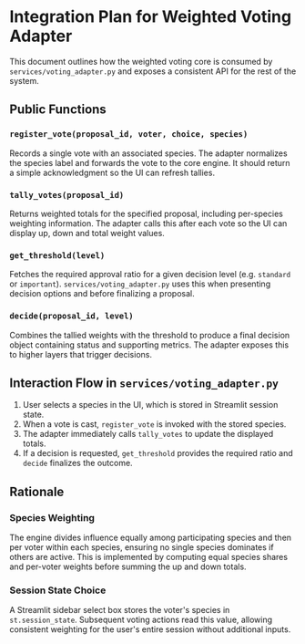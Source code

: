 # Integration Plan for Weighted Voting Adapter

This document outlines how the weighted voting core is consumed by `services/voting_adapter.py` and exposes a consistent API for the rest of the system.

## Public Functions

### `register_vote(proposal_id, voter, choice, species)`
Records a single vote with an associated species. The adapter normalizes the species label and forwards the vote to the core engine. It should return a simple acknowledgment so the UI can refresh tallies.

### `tally_votes(proposal_id)`
Returns weighted totals for the specified proposal, including per-species weighting information. The adapter calls this after each vote so the UI can display up, down and total weight values.

### `get_threshold(level)`
Fetches the required approval ratio for a given decision level (e.g. `standard` or `important`). `services/voting_adapter.py` uses this when presenting decision options and before finalizing a proposal.

### `decide(proposal_id, level)`
Combines the tallied weights with the threshold to produce a final decision object containing status and supporting metrics. The adapter exposes this to higher layers that trigger decisions.

## Interaction Flow in `services/voting_adapter.py`
1. User selects a species in the UI, which is stored in Streamlit session state.
2. When a vote is cast, `register_vote` is invoked with the stored species.
3. The adapter immediately calls `tally_votes` to update the displayed totals.
4. If a decision is requested, `get_threshold` provides the required ratio and `decide` finalizes the outcome.

## Rationale

### Species Weighting
The engine divides influence equally among participating species and then per voter within each species, ensuring no single species dominates if others are active. This is implemented by computing equal species shares and per-voter weights before summing the up and down totals.

### Session State Choice
A Streamlit sidebar select box stores the voter's species in `st.session_state`. Subsequent voting actions read this value, allowing consistent weighting for the user's entire session without additional inputs.
